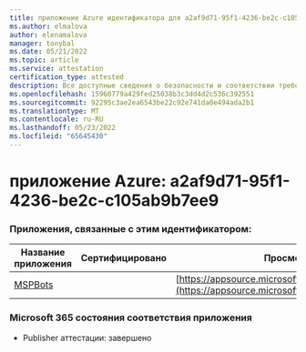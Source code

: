 ```yaml
---
title: приложение Azure идентификатора для a2af9d71-95f1-4236-be2c-c105ab9b7ee9
ms.author: elmalova
author: elenamalova
manager: tonybal
ms.date: 05/21/2022
ms.topic: article
ms.service: attestation
certification_type: attested
description: Все доступные сведения о безопасности и соответствии требованиям для a2af9d71-95f1-4236-be2c-c105ab9b7ee9.
ms.openlocfilehash: 15960779a429fed25038b3c3dd4d2c536c392551
ms.sourcegitcommit: 92295c3ae2ea6543be22c92e741da0e494ada2b1
ms.translationtype: MT
ms.contentlocale: ru-RU
ms.lasthandoff: 05/23/2022
ms.locfileid: "65645430"
---
```

# <a name="azure-app-id-a2af9d71-95f1-4236-be2c-c105ab9b7ee9"></a>приложение Azure: a2af9d71-95f1-4236-be2c-c105ab9b7ee9


### <a name="apps-associated-with-this-id"></a>Приложения, связанные с этим идентификатором:
| **Название приложения** | **Сертифицировано** | **Просмотр в AppSource** |
|--------------|---------------|-----------------------|
| [MSPBots](../forward/WA200001128.md) |  | [https://appsource.microsoft.com/product/office/WA200001128](https://appsource.microsoft.com/product/office/WA200001128) |

### <a name="microsoft-365-app-compliance-status"></a>Microsoft 365 состояния соответствия приложения
- Publisher аттестации: завершено
